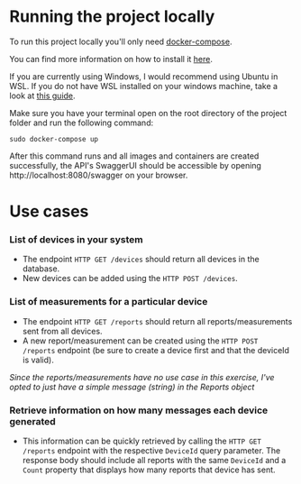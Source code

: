 
# Running the project locally
 
To run this project locally you'll only need [docker-compose](https://docs.docker.com/compose/).

You can find more information on how to install it [here](https://docs.docker.com/compose/install).

If you are currently using Windows, I would recommend using Ubuntu in WSL.
If you do not have WSL installed on your windows machine, take a look at [this guide](https://learn.microsoft.com/en-us/windows/wsl/install).

Make sure you have your terminal open on the root directory of the project folder and run the following command:

```
sudo docker-compose up 
```

After this command runs and all images and containers are created successfully, the API's SwaggerUI should be accessible by opening http://localhost:8080/swagger on your browser.


# Use cases

### List of devices in your system

* The endpoint `HTTP GET /devices` should return all devices in the database.
* New devices can be added using the `HTTP POST /devices`.


### List of measurements for a particular device
* The endpoint `HTTP GET /reports` should return all reports/measurements sent from all devices.
* A new report/measurement can be created using the `HTTP POST /reports` endpoint (be sure to create a device first and that the deviceId is valid).

_Since the reports/measurements have no use case in this exercise, I've opted to just have a simple message (string) in the Reports object_


### Retrieve information on how many messages each device generated
* This information can be quickly retrieved by calling the `HTTP GET /reports` endpoint with the respective `DeviceId` query parameter. The response body should include all reports with the same `DeviceId` and a `Count` property that displays how many reports that device has sent. 




